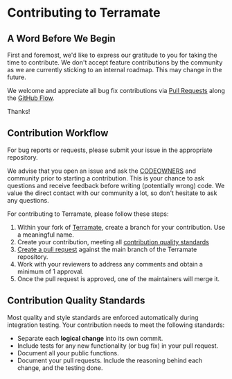 # Contributing to Terramate

## A Word Before We Begin

First and foremost, we'd like to express our gratitude to you for taking the time to contribute. We don't accept feature contributions by the community as we are currently sticking to an internal roadmap. This may change in the future.

We welcome and appreciate all bug fix contributions via [Pull Requests](https://github.com/mineiros-io/terramate/pulls) along the [GitHub Flow](https://guides.github.com/introduction/flow/).

Thanks!

## Contribution Workflow

For bug reports or requests, please submit your issue in the appropriate repository.

We advise that you open an issue and ask the [CODEOWNERS](https://help.github.com/en/github/creating-cloning-and-archiving-repositories/about-code-owners) and community prior to starting a contribution. This is your chance to ask questions and receive feedback before writing (potentially wrong) code. We value the direct contact with our community a lot, so don't hesitate to ask any questions.

For contributing to Terramate, please follow these steps:

1. Within your fork of
   [Terramate](https://github.com/mineiros-io/terramate), create a
   branch for your contribution. Use a meaningful name.
2. Create your contribution, meeting all
   [contribution quality standards](#contribution-quality-standards)
3. [Create a pull request](https://help.github.com/articles/creating-a-pull-request-from-a-fork/)
   against the main branch of the Terramate repository.
1. Work with your reviewers to address any comments and obtain a
   minimum of 1 approval.
1. Once the pull request is approved, one of the maintainers will merge it.

## Contribution Quality Standards

Most quality and style standards are enforced automatically during integration
testing. Your contribution needs to meet the following standards:

- Separate each **logical change** into its own commit.
- Include tests for any new functionality (or bug fix) in your pull request.
- Document all your public functions.
- Document your pull requests. Include the reasoning behind each change, and
  the testing done.
